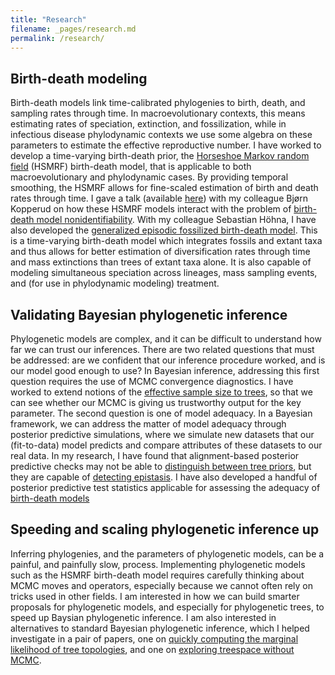 ```yaml
---
title: "Research"
filename: _pages/research.md
permalink: /research/
---
```


## Birth-death modeling
Birth-death models link time-calibrated phylogenies to birth, death, and sampling rates through time.
In macroevolutionary contexts, this means estimating rates of speciation, extinction, and fossilization, while in infectious disease phylodynamic contexts we use some algebra on these parameters to estimate the effective reproductive number.
I have worked to develop a time-varying birth-death prior, the [Horseshoe Markov random field](https://doi.org/10.1371/journal.pcbi.1007999) (HSMRF) birth-death model, that is applicable to both macroevolutionary and phylodynamic cases.
By providing temporal smoothing, the HSMRF allows for fine-scaled estimation of birth and death rates through time.
I gave a talk (available [here](https://www.youtube.com/watch?v=_b2evwyo9Q4)) with my colleague Bjørn Kopperud on how these HSMRF models interact with the problem of [birth-death model nonidentifiability](https://www.nature.com/articles/s41586-020-2176-1).
With my colleague Sebastian Höhna, I have also developed the [generalized episodic fossilized birth-death model](https://www.biorxiv.org/content/10.1101/2021.01.14.426715v1).
This is a time-varying birth-death model which integrates fossils and extant taxa and thus allows for better estimation of diversification rates through time and mass extinctions than trees of extant taxa alone.
It is also capable of modeling simultaneous speciation across lineages, mass sampling events, and (for use in phylodynamic modeling) treatment.


## Validating Bayesian phylogenetic inference
Phylogenetic models are complex, and it can be difficult to understand how far we can trust our inferences.
There are two related questions that must be addressed: are we confident that our inference procedure worked, and is our model good enough to use?
In Bayesian inference, addressing this first question requires the use of MCMC convergence diagnostics.
I have worked to extend notions of the [effective sample size to trees](https://arxiv.org/abs/2109.07629), so that we can see whether our MCMC is giving us trustworthy output for the key parameter.
The second question is one of model adequacy.
In a Bayesian framework, we can address the matter of model adequacy through posterior predictive simulations, where we simulate new datasets that our (fit-to-data) model predicts and compare attributes of these datasets to our real data.
In my research, I have found that alignment-based posterior predictive checks may not be able to [distinguish between tree priors](https://doi.org/10.1111/biom.13273), but they are capable of [detecting epistasis](https://www.biorxiv.org/content/10.1101/2020.11.17.387365v1).
I have also developed a handful of posterior predictive test statistics applicable for assessing the adequacy of [birth-death models](https://www.biorxiv.org/content/10.1101/2021.01.14.426715v1)

## Speeding and scaling phylogenetic inference up
Inferring phylogenies, and the parameters of phylogenetic models, can be a painful, and painfully slow, process.
Implementing phylogenetic models such as the HSMRF birth-death model requires carefully thinking about MCMC moves and operators, especially because we cannot often rely on tricks used in other fields.
I am interested in how we can build smarter proposals for phylogenetic models, and especially for phylogenetic trees, to speed up Baysian phylogenetic inference.
I am also interested in alternatives to standard Bayesian phylogenetic inference, which I helped investigate in a pair of papers, one on [quickly computing the marginal likelihood of tree topologies](https://doi.org/10.1093/sysbio/syz046), and one on [exploring treespace without MCMC](https://doi.org/10.1093/sysbio/syz047).

